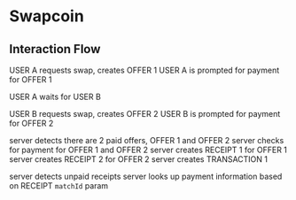 # Swapcoin

## Interaction Flow

USER A requests swap, creates OFFER 1
USER A is prompted for payment for OFFER 1

USER A waits for USER B

USER B requests swap, creates OFFER 2
USER B is prompted for payment for OFFER 2

server detects there are 2 paid offers, OFFER 1 and OFFER 2
server checks for payment for OFFER 1 and OFFER 2
server creates RECEIPT 1 for OFFER 1
server creates RECEIPT 2 for OFFER 2
server creates TRANSACTION 1

server detects unpaid receipts
server looks up payment information based on RECEIPT `matchId` param
